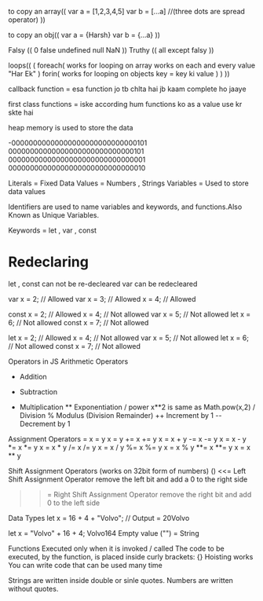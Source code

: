 

to copy an array((
    var a = [1,2,3,4,5]
    var b = [...a]  //(three dots are spread operator)
))

to copy an obj((
    var a = {Harsh}
    var b = {...a}
))

Falsy ((
    0 false undefined null NaN 
))
Truthy ((
    all except falsy
))

loops((
    (
        foreach(
            works for looping on array
            works on each and every value "Har Ek"
        )
        forin(
            works for looping on objects
            key = key ki value
        )
    )
))




callback function = esa function jo tb chlta hai jb kaam complete ho jaaye

first class functions = iske according hum functions ko as a value use kr skte hai



heap memory is used to store the data


-00000000000000000000000000000101
00000000000000000000000000000101
00000000000000000000000000000001
00000000000000000000000000000010



Literals = Fixed Data Values =  Numbers , Strings
Variables = Used to store data values 

Identifiers are used to name variables and keywords, and functions.Also Known as Unique Variables.

Keywords =  let , var , const

# Redeclaring
let , const can not be re-decleared
var can be redecleared


var x = 2;     // Allowed
var x = 3;     // Allowed
x = 4;         // Allowed


const x = 2;   // Allowed
x = 4;         // Not allowed
var x = 5;     // Not allowed
let x = 6;     // Not allowed
const x = 7;   // Not allowed



let x = 2;   // Allowed
x = 4;       // Not allowed
var x = 5;     // Not allowed
let x = 6;     // Not allowed
const x = 7;   // Not allowed



Operators in JS
Arithmetic Operators
+	Addition
-	Subtraction
*	Multiplication
**	Exponentiation / power  x**2 is same as Math.pow(x,2)
/	Division
%	Modulus (Division Remainder)
++	Increment by 1
--	Decrement by 1



Assignment Operators
=	x = y	x = y
+=	x += y	x = x + y
-=	x -= y	x = x - y
*=	x *= y	x = x * y
/=	x /= y	x = x / y
%=	x %= y	x = x % y
**=	x **= y	x = x ** y

Shift Assignment Operators (works on 32bit form of numbers) ()
<<= Left Shift Assignment Operator
    remove the left bit and add a 0 to the right side
>>=	Right Shift Assignment Operator
    remove the right bit and add 0 to the left side




Data Types
let x = 16 + 4 + "Volvo";
// Output = 20Volvo

let x = "Volvo" + 16 + 4;
Volvo164
Empty value ("") = String

Functions
Executed only when it is invoked / called
The code to be executed, by the function, is placed inside curly brackets: {}
Hoisting works 
You can write code that can be used many time


Strings are written inside double or sinle quotes. Numbers are written without quotes.